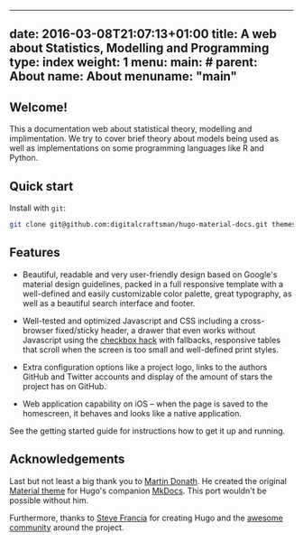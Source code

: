 
---
date: 2016-03-08T21:07:13+01:00
title: A web about Statistics, Modelling and Programming
type: index
weight: 1
menu:
  main:
    # parent: About
    name: About
menuname: "main"
---

## Welcome!

This a documentation web about statistical theory, modelling and implimentation. We try to cover brief theory about models being used as well as implementations on some programming languages like R and Python.

## Quick start

Install with `git`:

```sh
git clone git@github.com:digitalcraftsman/hugo-material-docs.git themes/hugo-material-docs
```

## Features

- Beautiful, readable and very user-friendly design based on Google's material
  design guidelines, packed in a full responsive template with a well-defined
  and easily customizable color palette, great typography, as well as a
  beautiful search interface and footer.

- Well-tested and optimized Javascript and CSS including a cross-browser
  fixed/sticky header, a drawer that even works without Javascript using
  the [checkbox hack](http://tutorialzine.com/2015/08/quick-tip-css-only-dropdowns-with-the-checkbox-hack/) with fallbacks, responsive tables that scroll when
  the screen is too small and well-defined print styles.

- Extra configuration options like a project logo, links to the authors
  GitHub and Twitter accounts and display of the amount of stars the
  project has on GitHub.

- Web application capability on iOS – when the page is saved to the homescreen,
  it behaves and looks like a native application.

See the getting started guide for instructions how to get
it up and running.

## Acknowledgements

Last but not least a big thank you to [Martin Donath](https://github.com/squidfunk). He created the original [Material theme](https://github.com/squidfunk/mkdocs-material) for Hugo's companion [MkDocs](http://www.mkdocs.org/). This port wouldn't be possible without him.

Furthermore, thanks to [Steve Francia](https://gihub.com/spf13) for creating Hugo and the [awesome community](https://github.com/spf13/hugo/graphs/contributors) around the project.
